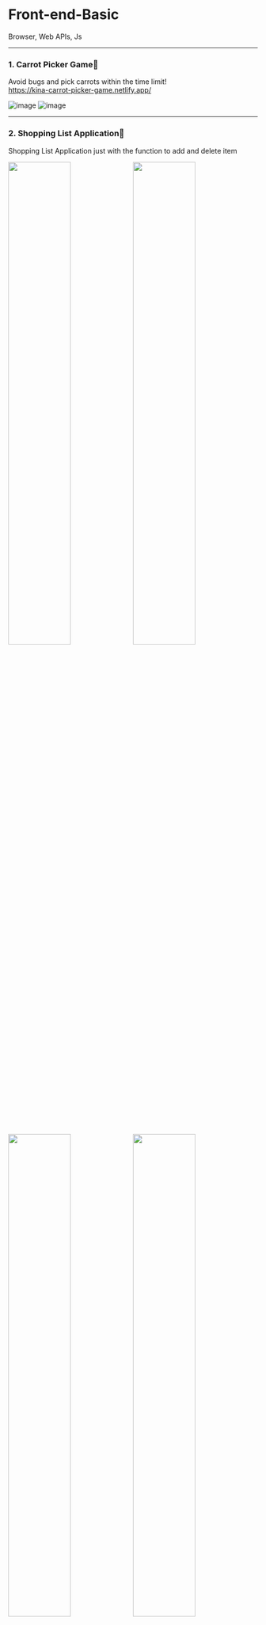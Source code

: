 # Front-end-Basic
Browser, Web APIs, Js

***
### 1. Carrot Picker Game🥕
Avoid bugs and pick carrots within the time limit!</br>
https://kina-carrot-picker-game.netlify.app/

![image](https://user-images.githubusercontent.com/66938939/144973897-9b07214b-199e-46fe-a283-55e3465ec4e9.png)
![image](https://user-images.githubusercontent.com/66938939/144975824-8c44ad7a-dac0-47d3-b881-e84049b108fc.png)

***
### 2. Shopping List Application🛒
Shopping List Application just with the function to add and delete item

<img src="https://user-images.githubusercontent.com/66938939/144974982-f9b2353a-d730-4a0a-af7e-00e7787cbd5b.png" width=50%><img src="https://user-images.githubusercontent.com/66938939/144975046-d7f56c17-4ded-41f2-8cf9-59bdc0035322.png" width=50%>

<img src="https://user-images.githubusercontent.com/66938939/144975177-8726d238-15f1-4537-a1ef-29da6df22922.png" width=50%/><img src="https://user-images.githubusercontent.com/66938939/144975354-395652b8-5c3e-4e1d-8eca-90bc2f3e22f5.png" width=50%/>

***
